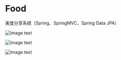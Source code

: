 # Food
美食分享系统（Spring、SpringMVC、Spring Data JPA）

![Image text](https://github.com/be-smiling/Food/blob/master/README_IMG/login.png)

![Image text](https://github.com/be-smiling/Food/blob/master/README_IMG/index.png)

![Image text](https://github.com/be-smiling/Food/blob/master/README_IMG/admin.png)

